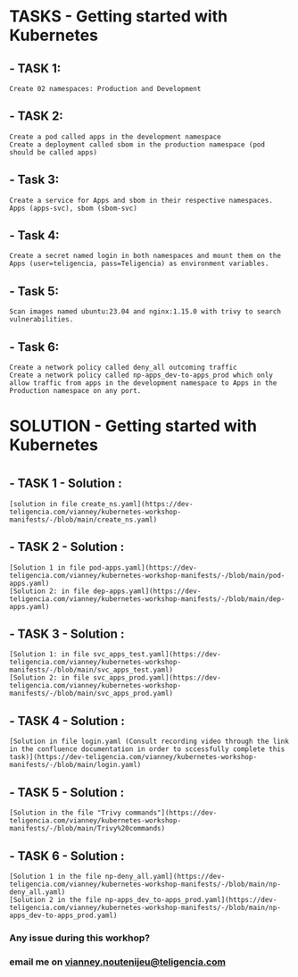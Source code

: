 # TASKS - Getting started with Kubernetes


 ## - TASK 1:
    Create 02 namespaces: Production and Development

 ## - TASK 2: 
    Create a pod called apps in the development namespace
    Create a deployment called sbom in the production namespace (pod should be called apps)

 ## - Task 3: 
    Create a service for Apps and sbom in their respective namespaces. Apps (apps-svc), sbom (sbom-svc)

 ## - Task 4: 
    Create a secret named login in both namespaces and mount them on the Apps (user=teligencia, pass=Teligencia) as environment variables.

 ## - Task 5: 
    Scan images named ubuntu:23.04 and nginx:1.15.0 with trivy to search vulnerabilities.

 ## - Task 6:
    Create a network policy called deny_all outcoming traffic
    Create a network policy called np-apps_dev-to-apps_prod which only allow traffic from apps in the development namespace to Apps in the Production namespace on any port.

#


# SOLUTION - Getting started with Kubernetes

#

## - TASK 1 - Solution :
    [solution in file create_ns.yaml](https://dev-teligencia.com/vianney/kubernetes-workshop-manifests/-/blob/main/create_ns.yaml)
 
## - TASK 2 - Solution :
    [Solution 1 in file pod-apps.yaml](https://dev-teligencia.com/vianney/kubernetes-workshop-manifests/-/blob/main/pod-apps.yaml)
    [Solution 2: in file dep-apps.yaml](https://dev-teligencia.com/vianney/kubernetes-workshop-manifests/-/blob/main/dep-apps.yaml)

## - TASK 3 - Solution :
    [Solution 1: in file svc_apps_test.yaml](https://dev-teligencia.com/vianney/kubernetes-workshop-manifests/-/blob/main/svc_apps_test.yaml)
    [Solution 2: in file svc_apps_prod.yaml](https://dev-teligencia.com/vianney/kubernetes-workshop-manifests/-/blob/main/svc_apps_prod.yaml)

## - TASK 4 - Solution :
    [Solution in file login.yaml (Consult recording video through the link in the confluence documentation in order to sccessfully complete this task)](https://dev-teligencia.com/vianney/kubernetes-workshop-manifests/-/blob/main/login.yaml)

## - TASK 5 - Solution :
    [Solution in the file "Trivy commands"](https://dev-teligencia.com/vianney/kubernetes-workshop-manifests/-/blob/main/Trivy%20commands) 

## - TASK 6 - Solution :
    [Solution 1 in the file np-deny_all.yaml](https://dev-teligencia.com/vianney/kubernetes-workshop-manifests/-/blob/main/np-deny_all.yaml)
    [Solution 2 in the file np-apps_dev_to-apps_prod.yaml](https://dev-teligencia.com/vianney/kubernetes-workshop-manifests/-/blob/main/np-apps_dev-to-apps_prod.yaml)

### Any issue during this workhop?
### email me on vianney.noutenijeu@teligencia.com

